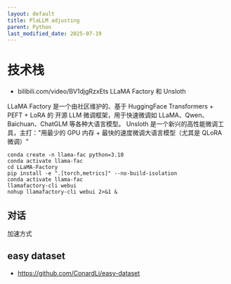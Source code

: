 ```yaml
---
layout: default
title: PlaLLM adjusting
parent: Python
last_modified_date: 2025-07-19
---
```


# 技术栈
- bilibili.com/video/BV1djgRzxEts
LLaMA Factory 和 Unsloth

LLaMA Factory 是一个由社区维护的、基于 HuggingFace Transformers + PEFT + LoRA 的 开源 LLM 微调框架，用于快速微调如
LLaMA、Qwen、Baichuan、ChatGLM 等各种大语言模型。
Unsloth 是一个新兴的高性能微调工具，主打："用最少的 GPU 内存 + 最快的速度微调大语言模型（尤其是 QLoRA 微调）"

```shell
conda create -n llama-fac python=3.10
conda activate llama-fac
cd LLaMA-Factory
pip install -e ".[torch,metrics]" --no-build-isolation
conda activate llama-fac
llamafactory-cli webui
nohup llamafactory-cli webui 2>&1 &
```

## 对话

加速方式 

## easy dataset
- https://github.com/ConardLi/easy-dataset

